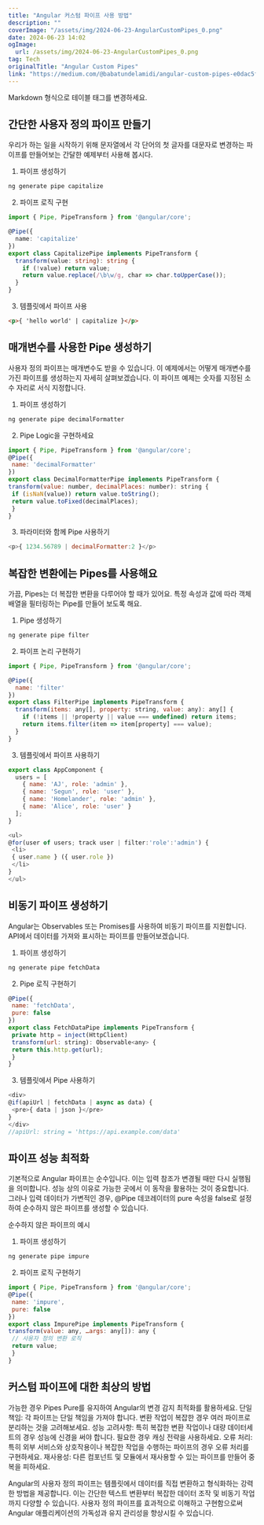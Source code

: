 ```yaml
---
title: "Angular 커스텀 파이프 사용 방법"
description: ""
coverImage: "/assets/img/2024-06-23-AngularCustomPipes_0.png"
date: 2024-06-23 14:02
ogImage: 
  url: /assets/img/2024-06-23-AngularCustomPipes_0.png
tag: Tech
originalTitle: "Angular Custom Pipes"
link: "https://medium.com/@babatundelamidi/angular-custom-pipes-e0dac5f64b68"
---
```



Markdown 형식으로 테이블 태그를 변경하세요.

<div class="content-ad"></div>

## 간단한 사용자 정의 파이프 만들기

우리가 하는 일을 시작하기 위해 문자열에서 각 단어의 첫 글자를 대문자로 변경하는 파이프를 만들어보는 간달한 예제부터 사용해 봅시다.

1. 파이프 생성하기

```js
ng generate pipe capitalize
```

<div class="content-ad"></div>

2. 파이프 로직 구현

```typescript
import { Pipe, PipeTransform } from '@angular/core';

@Pipe({
  name: 'capitalize'
})
export class CapitalizePipe implements PipeTransform {
  transform(value: string): string {
    if (!value) return value;
    return value.replace(/\b\w/g, char => char.toUpperCase());
  }
}
```

3. 템플릿에서 파이프 사용

```html
<p>{ 'hello world' | capitalize }</p>
```

<div class="content-ad"></div>

## 매개변수를 사용한 Pipe 생성하기

사용자 정의 파이프는 매개변수도 받을 수 있습니다. 이 예제에서는 어떻게 매개변수를 가진 파이프를 생성하는지 자세히 살펴보겠습니다. 이 파이프 예제는 숫자를 지정된 소수 자리로 서식 지정합니다. 

1. 파이프 생성하기

```js
ng generate pipe decimalFormatter
```

<div class="content-ad"></div>

2. Pipe Logic을 구현하세요

```js
import { Pipe, PipeTransform } from '@angular/core';
@Pipe({
 name: 'decimalFormatter'
})
export class DecimalFormatterPipe implements PipeTransform {
transform(value: number, decimalPlaces: number): string {
 if (isNaN(value)) return value.toString();
 return value.toFixed(decimalPlaces);
 }
}
```

3. 파라미터와 함께 Pipe 사용하기

```js
<p>{ 1234.56789 | decimalFormatter:2 }</p>
```

<div class="content-ad"></div>

## 복잡한 변환에는 Pipes를 사용해요

가끔, Pipes는 더 복잡한 변환을 다루어야 할 때가 있어요. 특정 속성과 값에 따라 객체 배열을 필터링하는 Pipe를 만들어 보도록 해요.

1. Pipe 생성하기

```js
ng generate pipe filter
```

<div class="content-ad"></div>

2. 파이프 논리 구현하기

```js
import { Pipe, PipeTransform } from '@angular/core';

@Pipe({
  name: 'filter'
})
export class FilterPipe implements PipeTransform {
  transform(items: any[], property: string, value: any): any[] {
    if (!items || !property || value === undefined) return items;
    return items.filter(item => item[property] === value);
  }
}
```

3. 템플릿에서 파이프 사용하기

```js
export class AppComponent {
  users = [
    { name: 'AJ', role: 'admin' },
    { name: 'Segun', role: 'user' },
    { name: 'Homelander', role: 'admin' },
    { name: 'Alice', role: 'user' }
  ];
}
```

<div class="content-ad"></div>

```js
<ul>
@for(user of users; track user | filter:'role':'admin') {
 <li>
 { user.name } ({ user.role })
 </li>
}
</ul>
```

## 비동기 파이프 생성하기

Angular는 Observables 또는 Promises를 사용하여 비동기 파이프를 지원합니다. API에서 데이터를 가져와 표시하는 파이프를 만들어보겠습니다.

1. 파이프 생성하기


<div class="content-ad"></div>

```js
ng generate pipe fetchData
```

2. Pipe 로직 구현하기

```js
@Pipe({
 name: 'fetchData',
 pure: false
})
export class FetchDataPipe implements PipeTransform {
 private http = inject(HttpClient)
 transform(url: string): Observable<any> {
 return this.http.get(url);
 }
}
```

3. 템플릿에서 Pipe 사용하기

<div class="content-ad"></div>

```js
<div>
@if(apiUrl | fetchData | async as data) {
 <pre>{ data | json }</pre>
}
</div>
//apiUrl: string = 'https://api.example.com/data'
```

## 파이프 성능 최적화

기본적으로 Angular 파이프는 순수입니다. 이는 입력 참조가 변경될 때만 다시 실행됨을 의미합니다. 성능 상의 이유로 가능한 곳에서 이 동작을 활용하는 것이 중요합니다. 그러나 입력 데이터가 가변적인 경우, @Pipe 데코레이터의 pure 속성을 false로 설정하여 순수하지 않은 파이프를 생성할 수 있습니다.

순수하지 않은 파이프의 예시


<div class="content-ad"></div>

1. 파이프 생성하기

```js
ng generate pipe impure
```

2. 파이프 로직 구현하기

```js
import { Pipe, PipeTransform } from '@angular/core';
@Pipe({
 name: 'impure',
 pure: false
})
export class ImpurePipe implements PipeTransform {
transform(value: any, …args: any[]): any {
 // 사용자 정의 변환 로직
 return value;
 }
}
```

<div class="content-ad"></div>

## 커스텀 파이프에 대한 최상의 방법

가능한 경우 Pipes Pure를 유지하여 Angular의 변경 감지 최적화를 활용하세요.
단일 책임: 각 파이프는 단일 책임을 가져야 합니다. 변환 작업이 복잡한 경우 여러 파이프로 분리하는 것을 고려해보세요.
성능 고려사항: 특히 복잡한 변환 작업이나 대량 데이터세트의 경우 성능에 신경을 써야 합니다. 필요한 경우 캐싱 전략을 사용하세요.
오류 처리: 특히 외부 서비스와 상호작용이나 복잡한 작업을 수행하는 파이프의 경우 오류 처리를 구현하세요.
재사용성: 다른 컴포넌트 및 모듈에서 재사용할 수 있는 파이프를 만들어 중복을 피하세요.

Angular의 사용자 정의 파이프는 템플릿에서 데이터를 직접 변환하고 형식화하는 강력한 방법을 제공합니다. 이는 간단한 텍스트 변환부터 복잡한 데이터 조작 및 비동기 작업까지 다양할 수 있습니다. 사용자 정의 파이프를 효과적으로 이해하고 구현함으로써 Angular 애플리케이션의 가독성과 유지 관리성을 향상시킬 수 있습니다.